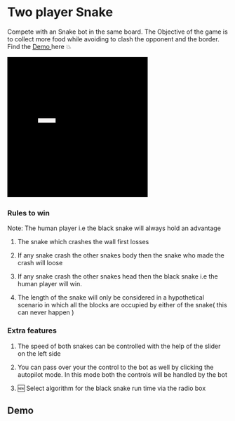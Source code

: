 # Two player Snake

Compete with an Snake bot in the same board. The Objective of the game is to collect more food while avoiding to clash the opponent and the border. Find the <a href='https://quickank1t.github.io/snake/index.html'> Demo </a> here :boom:

![Image of snake](img/snake.gif)


### Rules to win

Note: The human player i.e the black snake will always hold an advantage

1.  The snake which crashes the wall first losses

2.  If any snake crash the other snakes body then the snake who made the crash will loose

3.  If any snake crash the other snakes head then  the black snake i.e the human player will win.

4.  The length of the snake will only be considered in a hypothetical scenario in which all the blocks are occupied by either of the snake( this can never happen )

### Extra features

1.  The speed of both snakes can be controlled with the help of the slider on the left side

2.  You can pass over your the control to the bot as well by clicking the autopilot mode. In this mode both the controls will be handled by the bot

3. :new: Select algorithm for the black snake run time via the radio box 
 
## Demo


